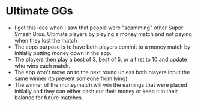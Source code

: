# Ultimate GGs
- I got this idea when I saw that people were "scamming" other Super Smash Bros. Ultimate players by playing a money match and not paying when they lost the match
- The apps purpose is to have both players commit to a money match by initially putting money down in the app. 
- The players then play a best of 3, best of 5, or a first to 10 and update who wins each match.
- The app won't move on to the next round unless both players input the same winner (to prevent someone from lying)
- The winner of the moneymatch will win the earnings that were placed initially and they can either cash out their money or keep it in their balance for future matches.
